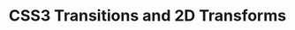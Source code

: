 ---
title: CSS3 Transitions and 2D Transforms
authors:
- david-storey
intro: 'In this article, you’ll learn about CSS3 transitions and transforms (as well as their SVG and SMIL corollaries), all of which are supported by Opera versions 10.50 and later.'
layout: article
---